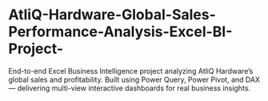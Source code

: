 # AtliQ-Hardware-Global-Sales-Performance-Analysis-Excel-BI-Project-
End-to-end Excel Business Intelligence project analyzing AtliQ Hardware’s global sales and profitability. Built using Power Query, Power Pivot, and DAX — delivering multi-view interactive dashboards for real business insights.
